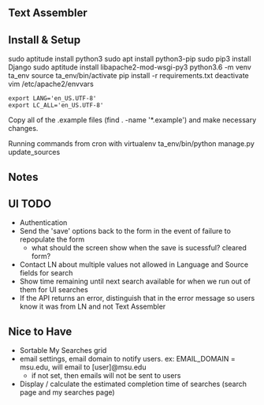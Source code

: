 Text Assembler
--------------



Install & Setup
---------------
sudo aptitude install python3
sudo apt install python3-pip
sudo pip3 install Django
sudo aptitude install libapache2-mod-wsgi-py3
python3.6 -m venv ta_env
source ta_env/bin/activate
pip install -r requirements.txt
deactivate
vim /etc/apache2/envvars
```
export LANG='en_US.UTF-8'
export LC_ALL='en_US.UTF-8'
```

Copy all of the .example files (find . -name '*.example') and make necessary changes.

Running commands from cron with virtualenv
ta_env/bin/python manage.py update_sources

Notes
--------------


UI TODO
-------
* Authentication
* Send the 'save' options back to the form in the event of failure to repopulate the form
    * what should the screen show when the save is sucessful? cleared form?
* Contact LN about multiple values not allowed in Language and Source fields for search
* Show time remaining until next search available for when we run out of them for UI searches
* If the API returns an error, distinguish that in the error message so users know it was from LN 
  and not Text Assembler

Nice to Have
-------------
* Sortable My Searches grid
* email settings, email domain to notify users. ex: EMAIL_DOMAIN = msu.edu, will email to [user]@msu.edu
    * if not set, then emails will not be sent to users
* Display / calculate the estimated completion time of searches (search page and my searches page)
